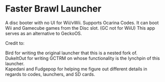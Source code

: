 Faster Brawl Launcher
==============
A disc booter with no UI for Wii/vWii.
Supports Ocarina Codes.
It can boot Wii and Gamecube games from the Disc slot. (GC not for WiiU)
This app serves as an alternative to GeckoOS.

Credit to:

Bird for writing the original launcher that this is a nested fork of.  
DukeItOut for writing GCTRM on whose functionality is the lynchpin of this launcher.  
Kapedani and Fudgepop for helping me figure out different details in regards to codes, launchers, and SD cards.
